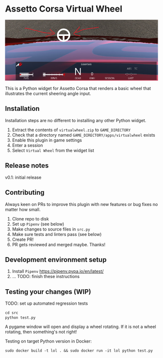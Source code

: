 # Assetto Corsa Virtual Wheel

![screenshot of plugin in action](screenie.jpg "lol")
<screenshot here>

This is a Python widget for Assetto Corsa that renders a basic wheel that illustrates the current sheering angle input.

## Installation
Installation steps are no different to installing any other Python widget.

1. Extract the contents of `virtualwheel.zip` to `GAME_DIRECTORY`
2. Check that a directory named `GAME_DIRECTORY/apps/virtualwheel` exists
3. Enable this plugin in game settings
4. Enter a session
5. Select `Virtual Wheel` from the widget list

## Release notes
v0.1: initial release

## Contributing
Always keen on PRs to improve this plugin with new features or bug fixes no matter how small.
1. Clone repo to disk
2. Set up `Pipenv` (see below) 
3. Make changes to source files in `src.py`
4. Make sure tests and linters pass (see below)
5. Create PR! 
6. PR gets reviewed and merged maybe. Thanks!

## Development environment setup
1. Install `Pipenv` https://pipenv.pypa.io/en/latest/
2. ... TODO: finish these instructions

## Testing your changes (WIP)
TODO: set up automated regression tests
```
cd src
python test.py
```
A pygame window will open and display a wheel rotating. If it is not a wheel rotating, then something's not right!

Testing on target Python version in Docker: 
```
sudo docker build -t lol . && sudo docker run -it lol python test.py
```

